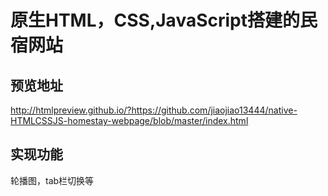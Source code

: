 # 原生HTML，CSS,JavaScript搭建的民宿网站
## 预览地址
http://htmlpreview.github.io/?https://github.com/jiaojiao13444/native-HTMLCSSJS-homestay-webpage/blob/master/index.html
## 实现功能
轮播图，tab栏切换等
